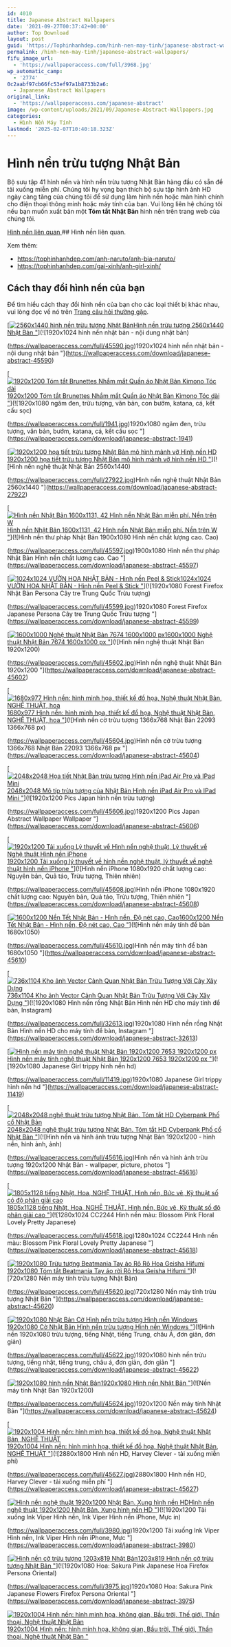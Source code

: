 ```yaml
---
id: 4010
title: Japanese Abstract Wallpapers
date: '2021-09-27T00:37:42+00:00'
author: Top Download
layout: post
guid: 'https://Tophinhanhdep.com/hinh-nen-may-tinh/japanese-abstract-wallpapers/'
permalink: /hinh-nen-may-tinh/japanese-abstract-wallpapers/
fifu_image_url:
  - 'https://wallpaperaccess.com/full/3968.jpg'
wp_automatic_camp:
  - '2774'
0c2aabf97cb66fc53ef97a1b8733b2a6:
  - Japanese Abstract Wallpapers
original_link:
  - 'https://wallpaperaccess.com/japanese-abstract'
image: /wp-content/uploads/2021/09/Japanese-Abstract-Wallpapers.jpg
categories:
  - Hình Nền Máy Tính
lastmod: '2025-02-07T10:40:18.323Z'
---
```

# Hình nền trừu tượng Nhật Bản

Bộ sưu tập 41 hình nền và hình nền trừu tượng Nhật Bản hàng đầu có sẵn để tải xuống miễn phí. Chúng tôi hy vọng bạn thích bộ sưu tập hình ảnh HD ngày càng tăng của chúng tôi để sử dụng làm hình nền hoặc màn hình chính cho điện thoại thông minh hoặc máy tính của bạn. Vui lòng liên hệ chúng tôi nếu bạn muốn xuất bản một **Tóm tắt Nhật Bản** hình nền trên trang web của chúng tôi.

[Hình nền liên quan ](#related) ## Hình nền liên quan.

   
 Xem thêm:

   
- <https://tophinhanhdep.com/anh-naruto/anh-bia-naruto/>
- <https://tophinhanhdep.com/gai-xinh/anh-girl-xinh/>

## Cách thay đổi hình nền của bạn

Để tìm hiểu cách thay đổi hình nền của bạn cho các loại thiết bị khác nhau, vui lòng đọc về nó trên [Trang câu hỏi thường gặp](https://tophinhanhdep.com/faq/).

  
[[![2560x1440 hình nền trừu tượng Nhật Bản](https://wallpaperaccess.com/full/3968.jpg)Hình nền trừu tượng 2560x1440 Nhật Bản "](https://wallpaperaccess.com/download/japanese-abstract-3968)](![1920x1024 hình nền nhật bản - nội dung nhật bản)

(https://wallpaperaccess.com/full/45590.jpg)1920x1024 hình nền nhật bản - nội dung nhật bản "](https://wallpaperaccess.com/download/japanese-abstract-45590)

[[![1920x1200 Tóm tắt Brunettes Nhắm mắt Quần áo Nhật Bản Kimono Tóc dài](https://wallpaperaccess.com/full/3967.jpg)1920x1200 Tóm tắt Brunettes Nhắm mắt Quần áo Nhật Bản Kimono Tóc dài "](https://wallpaperaccess.com/download/japanese-abstract-3967)](![1920x1080 ngăm đen, trừu tượng, văn bản, con bướm, katana, cá, kết cấu sọc)

(https://wallpaperaccess.com/full/1941.jpg)1920x1080 ngăm đen, trừu tượng, văn bản, bướm, katana, cá, kết cấu sọc "](https://wallpaperaccess.com/download/japanese-abstract-1941)

[[![1920x1200 họa tiết trừu tượng Nhật Bản mô hình mảnh vỡ Hình nền HD](https://wallpaperaccess.com/full/45593.jpg)1920x1200 họa tiết trừu tượng Nhật Bản mô hình mảnh vỡ hình nền HD "](https://wallpaperaccess.com/download/japanese-abstract-45593)](![Hình nền nghệ thuật Nhật Bản 2560x1440)

(https://wallpaperaccess.com/full/27922.jpg)Hình nền nghệ thuật Nhật Bản 2560x1440 "](https://wallpaperaccess.com/download/japanese-abstract-27922)

[[![Hình nền Nhật Bản 1600x1131, 42 Hình nền Nhật Bản miễn phí.  Nền trên W](https://wallpaperaccess.com/full/697.jpg)Hình nền Nhật Bản 1600x1131, 42 Hình nền Nhật Bản miễn phí. Nền trên W "](https://wallpaperaccess.com/download/japanese-abstract-697)](![Hình nền thư pháp Nhật Bản 1900x1080 Hình nền chất lượng cao.  Cao)

(https://wallpaperaccess.com/full/45597.jpg)1900x1080 Hình nền thư pháp Nhật Bản Hình nền chất lượng cao. Cao "](https://wallpaperaccess.com/download/japanese-abstract-45597)

[[![1024x1024 VƯỜN HOA NHẬT BẢN - Hình nền Peel & Stick](https://wallpaperaccess.com/full/45598.jpg)1024x1024 VƯỜN HOA NHẬT BẢN - Hình nền Peel &amp; Stick "](https://wallpaperaccess.com/download/japanese-abstract-45598)](![1920x1080 Forest Firefox Nhật Bản Persona Cây tre Trung Quốc Trừu tượng)

(https://wallpaperaccess.com/full/45599.jpg)1920x1080 Forest Firefox Japanese Persona Cây tre Trung Quốc Trừu tượng "](https://wallpaperaccess.com/download/japanese-abstract-45599)

[[![1600x1000 Nghệ thuật Nhật Bản 7674 1600x1000 px](https://wallpaperaccess.com/full/45600.jpg)1600x1000 Nghệ thuật Nhật Bản 7674 1600x1000 px "](https://wallpaperaccess.com/download/japanese-abstract-45600)](![Hình nền nghệ thuật Nhật Bản 1920x1200)

(https://wallpaperaccess.com/full/45602.jpg)Hình nền nghệ thuật Nhật Bản 1920x1200 "](https://wallpaperaccess.com/download/japanese-abstract-45602)

[[![1680x977 Hình nền: hình minh họa, thiết kế đồ họa, Nghệ thuật Nhật Bản, NGHỆ THUẬT, hoa](https://wallpaperaccess.com/full/33444.jpg)1680x977 Hình nền: hình minh họa, thiết kế đồ họa, Nghệ thuật Nhật Bản, NGHỆ THUẬT, hoa "](https://wallpaperaccess.com/download/japanese-abstract-33444)](![Hình nền cờ trừu tượng 1366x768 Nhật Bản 22093 1366x768 px)

(https://wallpaperaccess.com/full/45604.jpg)Hình nền cờ trừu tượng 1366x768 Nhật Bản 22093 1366x768 px "](https://wallpaperaccess.com/download/japanese-abstract-45604)

[[![2048x2048 Họa tiết Nhật Bản trừu tượng Hình nền iPad Air Pro và IPad Mini](https://wallpaperaccess.com/full/45605.jpg)2048x2048 Mô típ trừu tượng của Nhật Bản Hình nền iPad Air Pro và IPad Mini "](https://wallpaperaccess.com/download/japanese-abstract-45605)](![1920x1200 Pics Japan hình nền trừu tượng)

(https://wallpaperaccess.com/full/45606.jpg)1920x1200 Pics Japan Abstract Wallpaper Wallpaper "](https://wallpaperaccess.com/download/japanese-abstract-45606)

[[![1920x1200 Tải xuống Lý thuyết về Hình nền nghệ thuật, Lý thuyết về Nghệ thuật Hình nền iPhone](https://wallpaperaccess.com/full/45607.jpg)1920x1200 Tải xuống lý thuyết về hình nền nghệ thuật, lý thuyết về nghệ thuật hình nền iPhone "](https://wallpaperaccess.com/download/japanese-abstract-45607)](![Hình nền iPhone 1080x1920 chất lượng cao: Nguyên bản, Quả táo, Trừu tượng, Thiên nhiên)

(https://wallpaperaccess.com/full/45608.jpg)Hình nền iPhone 1080x1920 chất lượng cao: Nguyên bản, Quả táo, Trừu tượng, Thiên nhiên "](https://wallpaperaccess.com/download/japanese-abstract-45608)

[[![1600x1200 Nền Tết Nhật Bản - Hình nền, Độ nét cao, Cao](https://wallpaperaccess.com/full/32628.jpg)1600x1200 Nền Tết Nhật Bản - Hình nền, Độ nét cao, Cao "](https://wallpaperaccess.com/download/japanese-abstract-32628)](![Hình nền máy tính để bàn 1680x1050)

(https://wallpaperaccess.com/full/45610.jpg)Hình nền máy tính để bàn 1680x1050 "](https://wallpaperaccess.com/download/japanese-abstract-45610)

[[![736x1104 Kho ảnh Vector Cảnh Quan Nhật Bản Trừu Tượng Với Cây Xây Dựng](https://wallpaperaccess.com/full/3525.jpg)736x1104 Kho ảnh Vector Cảnh Quan Nhật Bản Trừu Tượng Với Cây Xây Dựng "](https://wallpaperaccess.com/download/japanese-abstract-3525)](![1920x1080 Hình nền rồng Nhật Bản Hình nền HD cho máy tính để bàn, Instagram)

(https://wallpaperaccess.com/full/32613.jpg)1920x1080 Hình nền rồng Nhật Bản Hình nền HD cho máy tính để bàn, Instagram "](https://wallpaperaccess.com/download/japanese-abstract-32613)

[[![Hình nền máy tính nghệ thuật Nhật Bản 1920x1200 7653 1920x1200 px](https://wallpaperaccess.com/full/33419.jpg)Hình nền máy tính nghệ thuật Nhật Bản 1920x1200 7653 1920x1200 px "](https://wallpaperaccess.com/download/japanese-abstract-33419)](![1920x1080 Japanese Girl trippy hình nền hd)

(https://wallpaperaccess.com/full/11419.jpg)1920x1080 Japanese Girl trippy hình nền hd "](https://wallpaperaccess.com/download/japanese-abstract-11419)

[[![2048x2048 nghệ thuật trừu tượng Nhật Bản.  Tóm tắt HD Cyberpank Phố cổ Nhật Bản](https://wallpaperaccess.com/full/35038.jpg)2048x2048 nghệ thuật trừu tượng Nhật Bản. Tóm tắt HD Cyberpank Phố cổ Nhật Bản "](https://wallpaperaccess.com/download/japanese-abstract-35038)](![Hình nền và hình ảnh trừu tượng Nhật Bản 1920x1200 - hình nền, hình ảnh, ảnh)

(https://wallpaperaccess.com/full/45616.jpg)Hình nền và hình ảnh trừu tượng 1920x1200 Nhật Bản - wallpaper, picture, photos "](https://wallpaperaccess.com/download/japanese-abstract-45616)

[[![1805x1128 tiếng Nhật, Hoa, NGHỆ THUẬT, Hình nền, Bức vẽ, Kỹ thuật số có độ phân giải cao](https://wallpaperaccess.com/full/9647.jpg)1805x1128 tiếng Nhật, Hoa, NGHỆ THUẬT, Hình nền, Bức vẽ, Kỹ thuật số độ phân giải cao "](https://wallpaperaccess.com/download/japanese-abstract-9647)](![1280x1024 CC2244 Hình nền màu: Blossom Pink Floral Lovely Pretty Japanese)

(https://wallpaperaccess.com/full/45618.jpg)1280x1024 CC2244 Hình nền màu: Blossom Pink Floral Lovely Pretty Japanese "](https://wallpaperaccess.com/download/japanese-abstract-45618)

[[![1920x1080 Trừu tượng Beatmania Tay áo Rô Rô Hoa Geisha Hifumi](https://wallpaperaccess.com/full/3987.jpg)1920x1080 Tóm tắt Beatmania Tay áo rời Rô Hoa Geisha Hifumi "](https://wallpaperaccess.com/download/japanese-abstract-3987)](![720x1280 Nền máy tính trừu tượng Nhật Bản)

(https://wallpaperaccess.com/full/45620.jpg)720x1280 Nền máy tính trừu tượng Nhật Bản "](https://wallpaperaccess.com/download/japanese-abstract-45620)

[[![1920x1080 Nhật Bản Cờ Hình nền trừu tượng Hình nền Windows](https://wallpaperaccess.com/full/45621.jpg)1920x1080 Cờ Nhật Bản Hình nền trừu tượng Hình nền Windows "](https://wallpaperaccess.com/download/japanese-abstract-45621)](![Hình nền 1920x1080 trừu tượng, tiếng Nhật, tiếng Trung, châu Á, đơn giản, đơn giản)

(https://wallpaperaccess.com/full/45622.jpg)1920x1080 hình nền trừu tượng, tiếng nhật, tiếng trung, châu á, đơn giản, đơn giản "](https://wallpaperaccess.com/download/japanese-abstract-45622)

[[![1920x1080 hình nền Nhật Bản](https://wallpaperaccess.com/full/45623.jpg)1920x1080 Hình nền Nhật Bản "](https://wallpaperaccess.com/download/japanese-abstract-45623)](![Nền máy tính Nhật Bản 1920x1200)

(https://wallpaperaccess.com/full/45624.jpg)1920x1200 Nền máy tính Nhật Bản "](https://wallpaperaccess.com/download/japanese-abstract-45624)

[[![1920x1004 Hình nền: hình minh họa, thiết kế đồ họa, Nghệ thuật Nhật Bản, NGHỆ THUẬT](https://wallpaperaccess.com/full/45625.jpg)1920x1004 Hình nền: hình minh họa, thiết kế đồ họa, Nghệ thuật Nhật Bản, NGHỆ THUẬT "](https://wallpaperaccess.com/download/japanese-abstract-45625)](![2880x1800 Hình nền HD, Harvey Clever - tải xuống miễn phí)

(https://wallpaperaccess.com/full/45627.jpg)2880x1800 Hình nền HD, Harvey Clever - tải xuống miễn phí "](https://wallpaperaccess.com/download/japanese-abstract-45627)

[[![Hình nền nghệ thuật 1920x1200 Nhật Bản.  Xung hình nền HD](https://wallpaperaccess.com/full/12200.jpg)Hình nền nghệ thuật 1920x1200 Nhật Bản. Xung hình nền HD "](https://wallpaperaccess.com/download/japanese-abstract-12200)](![1920x1200 Tải xuống Ink Viper Hình nền, Ink Viper Hình nền iPhone, Mực in)

(https://wallpaperaccess.com/full/3980.jpg)1920x1200 Tải xuống Ink Viper Hình nền, Ink Viper Hình nền iPhone, Mực "](https://wallpaperaccess.com/download/japanese-abstract-3980)

[[![Hình nền cờ trừu tượng 1203x819 Nhật Bản](https://wallpaperaccess.com/full/402.jpg)1203x819 Hình nền cờ trừu tượng Nhật Bản "](https://wallpaperaccess.com/download/japanese-abstract-402)](![1920x1080 Hoa: Sakura Pink Japanese Hoa Firefox Persona Oriental)

(https://wallpaperaccess.com/full/3975.jpg)1920x1080 Hoa: Sakura Pink Japanese Flowers Firefox Persona Oriental "](https://wallpaperaccess.com/download/japanese-abstract-3975)

[![1920x1004 Hình nền: hình minh họa, không gian, Bầu trời, Thế giới, Thần thoại, Nghệ thuật Nhật Bản](https://wallpaperaccess.com/full/45633.jpg)1920x1004 Hình nền: hình minh họa, không gian, Bầu trời, Thế giới, Thần thoại, Nghệ thuật Nhật Bản "](https://wallpaperaccess.com/download/japanese-abstract-45633)
